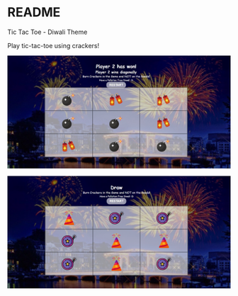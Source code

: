 # README

Tic Tac Toe - Diwali Theme

Play tic-tac-toe using crackers!

![Screenshot](tic_tac_toe1.jpg)

![Screenshot](tic_tac_toe2.jpg)
